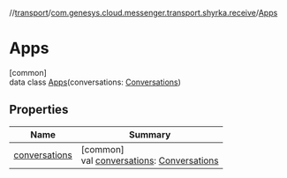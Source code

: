 //[transport](../../../index.md)/[com.genesys.cloud.messenger.transport.shyrka.receive](../index.md)/[Apps](index.md)

# Apps

[common]\
data class [Apps](index.md)(conversations: [Conversations](../-conversations/index.md))

## Properties

| Name | Summary |
|---|---|
| [conversations](conversations.md) | [common]<br>val [conversations](conversations.md): [Conversations](../-conversations/index.md) |
